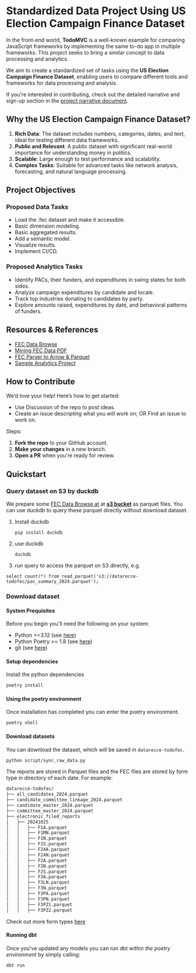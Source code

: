 # Standardized Data Project Using US Election Campaign Finance Dataset

In the front-end world, **TodoMVC** is a well-known example for comparing JavaScript frameworks by implementing the same to-do app in multiple frameworks. This project seeks to bring a similar concept to data processing and analytics.

We aim to create a standardized set of tasks using the **US Election Campaign Finance Dataset**, enabling users to compare different tools and frameworks for data processing and analysis.

If you're interested in contributing, check out the detailed narrative and sign-up section in the [project narrative document](https://docs.google.com/document/d/1K44XHV_NpfUe2R2PVBJNRkT-arZtKp4_SCzer8Nmg-Q/edit?tab=t.0).

## Why the US Election Campaign Finance Dataset?

1. **Rich Data**: The dataset includes numbers, categories, dates, and text, ideal for testing different data frameworks.
2. **Public and Relevant**: A public dataset with significant real-world importance for understanding money in politics.
3. **Scalable**: Large enough to test performance and scalability.
4. **Complex Tasks**: Suitable for advanced tasks like network analysis, forecasting, and natural language processing.

## Project Objectives

### Proposed Data Tasks

- Load the .fec dataset and make it accessible.
- Basic dimension modeling.
- Basic aggregated results.
- Add a semantic model.
- Visualize results.
- Implement CI/CD.

### Proposed Analytics Tasks

- Identify PACs, their funders, and expenditures in swing states for both sides.
- Analyze campaign expenditures by candidate and locale.
- Track top industries donating to candidates by party.
- Explore amounts raised, expenditures by date, and behavioral patterns of funders.

## Resources & References

- [FEC Data Browse](https://www.fec.gov/data/browse-data/?tab=bulk-data)
- [Mining FEC Data PDF](https://s3.amazonaws.com/ire16/campaign-finance/MiningFECData.pdf)
- [FEC Parser to Arrow & Parquet](https://github.com/NickCrews/feco3)
- [Sample Analytics Project](https://medium.com/@harshithayentra.1997/federal-election-commission-fec-prediction-analysis-27cde08f1531)

## How to Contribute
We’d love your help! Here’s how to get started:
- Use Discussion of the repo to post ideas.
- Create an issue descripting what you will work on; OR Find an issue to work on. 
  
Steps: 
1. **Fork the repo** to your GitHub account.
2. **Make your changes** in a new branch.
3. **Open a PR** when you're ready for review.

## Quickstart

### Query dataset on S3 by duckdb
We prepare some [FEC Data Browse at](https://www.fec.gov/data/browse-data/?tab=bulk-data) at [**s3 bucket**](https://us-east-1.console.aws.amazon.com/s3/buckets/datarecce-todofec?bucketType=general&region=us-east-1&tab=objects#) as parquet files. You can use duckdb to query these parquet directly without download dataset. 

1. Install duckdb
   ```
   pip install duckdb
   ```
2. use duckdb
   ```
   duckdb
   ```
3. run query to access the parquet on S3 directly, e.g. 
  ```
  select count(*) from read_parquet('s3://datarecce-todofec/pac_summary_2024.parquet');
  ```

### Download dataset

#### System Prequisites

Before you begin you'll need the following on your system:

- Python >=3.12 (see [here](https://www.python.org/downloads/))
- Python Poetry >= 1.8 (see [here](https://pypi.org/project/poetry/))
- git (see [here](https://github.com/git-guides/install-git))

#### Setup dependencies

Install the python dependencies

``` bash
poetry install
```

#### Using the poetry environment

Once installation has completed you can enter the poetry environment.

```bash
poetry shell
```

#### Download datasets

You can download the dataset, which will be saved in `datarecce-todofec`.

``` bash
python script/sync_raw_data.py
```

The reports are stored in Parquet files and the FEC files are stored by form
type in directory of each date. For example:

``` bash
datarecce-todofec/
├── all_candidates_2024.parquet
├── candidate_committee_linkage_2024.parquet
├── candidate_master_2024.parquet
├── committee_master_2024.parquet
├── electronic_filed_reports
│   ├── 20241025
│   │   ├── F1A.parquet
│   │   ├── F1MN.parquet
│   │   ├── F1N.parquet
│   │   ├── F1S.parquet
│   │   ├── F24A.parquet
│   │   ├── F24N.parquet
│   │   ├── F2A.parquet
│   │   ├── F2N.parquet
│   │   ├── F2S.parquet
│   │   ├── F3A.parquet
│   │   ├── F3LN.parquet
│   │   ├── F3N.parquet
│   │   ├── F3PA.parquet
│   │   ├── F3PN.parquet
│   │   ├── F3PZ1.parquet
│   │   ├── F3PZ2.parquet
```

Check out more form types [here](https://www.fec.gov/data/browse-data/?tab=bulk-data)

#### Running dbt

Once you've updated any models you can run dbt _within the poetry environment_ by simply calling:

```bash
dbt run
```